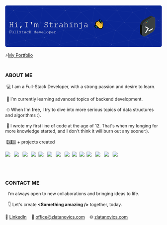 ![Header](./github-header-image.png)

⚡[My Portfolio](https://www.zlatanovics.com)
<br/><br/>
### ABOUT ME
  &nbsp;💻 I am a Full-Stack Developer, with a strong passion and desire to learn. <br/><br/>
  &nbsp;🌱 I’m currently learning advanced topics of backend development. <br/><br/>
  &nbsp;⏲ When I'm free, I try to dive into more serious topics of data structures and algorithms :). <br/><br/>
  &nbsp;🎯 I wrote my first line of code at the age of 12. That's when my longing for more knowledge started, and I don't think it will burn out any sooner:). </br><br/>
  &nbsp;3️⃣0️⃣ + projects created
  <br/><br/>
  ![](https://img.shields.io/badge/NEXT.js-black) &nbsp;
  ![](https://img.shields.io/badge/React-blue) &nbsp; 
  ![](https://img.shields.io/badge/Node-green)  &nbsp;
  ![](https://img.shields.io/badge/MongoDB-%23074420)&nbsp;
  ![](https://img.shields.io/badge/Docker-lightblue) &nbsp;
  ![](https://img.shields.io/badge/CI/CD-lemongreen)  &nbsp;
  ![](https://img.shields.io/badge/TypeScript-blue)  &nbsp;
  ![](https://img.shields.io/badge/SQL-pink)&nbsp;
  ![](https://img.shields.io/badge/Jest-yellow)&nbsp;
  ![](https://img.shields.io/badge/AWS-orange)&nbsp;
  ![](https://img.shields.io/badge/GCloud-red)  &nbsp;
  ![](https://img.shields.io/badge/RestAPI-blueviolet)  &nbsp;
  ![](https://img.shields.io/badge/Microservices-teal)  &nbsp;
  ![](https://img.shields.io/badge/SEO-cyan)  &nbsp;
  
  
<br/><br/>
### CONTACT ME
  &nbsp;&nbsp;I'm always open to new collaborations and  bringing ideas to life.<br/><br/> 
  &nbsp;  👇 Let's create **<Something amazing /\>** together, today. <br/><br/>
  🔗 [LinkedIn](https://www.linkedin.com/in/strahinja-zlatanovic-91150729b/) &nbsp;&nbsp;
  📧 office@zlatanovics.com &nbsp;&nbsp;
  🌐 [zlatanovics.com](https://www.zlatanovics.com)
